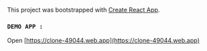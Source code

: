 This project was bootstrapped with [Create React App](https://github.com/facebook/create-react-app).

### `DEMO APP :`

Open [https://clone-49044.web.app](https://clone-49044.web.app)
